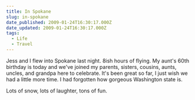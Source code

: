 ```yaml
---
title: In Spokane
slug: in-spokane
date_published: 2009-01-24T16:30:17.000Z
date_updated: 2009-01-24T16:30:17.000Z
tags:
  - Life
  - Travel
---
```


Jess and I flew into Spokane last night. 8ish hours of flying. My aunt's 60th birthday is today and we've joined my parents, sisters, cousins, aunts, uncles, and grandpa here to celebrate. It's been great so far, I just wish we had a little more time. I had forgotten how gorgeous Washington state is.

Lots of snow, lots of laughter, tons of fun.
